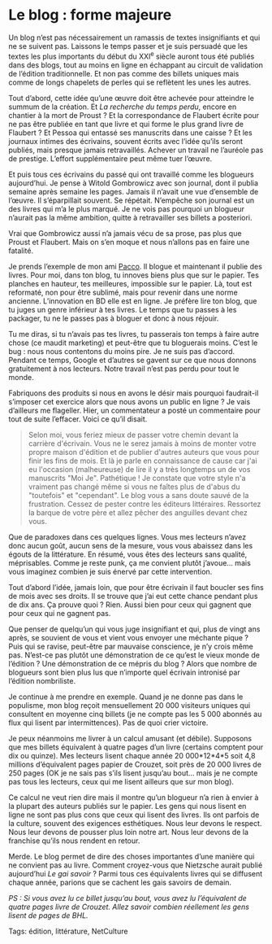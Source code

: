 # Le blog : forme majeure

Un blog n’est pas nécessairement un ramassis de textes insignifiants et qui ne se suivent pas. Laissons le temps passer et je suis persuadé que les textes les plus importants du début du XXI<sup>e</sup> siècle auront tous été publiés dans des blogs, tout au moins en ligne en échappant au circuit de validation de l’édition traditionnelle. Et non pas comme des billets uniques mais comme de longs chapelets de perles qui se reflètent les unes les autres.<span id="more-15176"></span>

Tout d’abord, cette idée qu’une œuvre doit être achevée pour atteindre le summum de la création. Et *La recherche du temps perdu*, encore en chantier à la mort de Proust ? Et la correspondance de Flaubert écrite pour ne pas être publiée en tant que livre et qui forme le plus grand livre de Flaubert ? Et Pessoa qui entassé ses manuscrits dans une caisse ? Et les journaux intimes des écrivains, souvent écrits avec l’idée qu’ils seront publiés, mais presque jamais retravaillés. Achever un travail ne l’auréole pas de prestige. L’effort supplémentaire peut même tuer l’œuvre.

Et puis tous ces écrivains du passé qui ont travaillé comme les blogueurs aujourd’hui. Je pense à Witold Gombrowicz avec son journal, dont il publia semaine après semaine les pages. Jamais il n’avait une vue d’ensemble de l’œuvre. Il s’éparpillait souvent. Se répétait. N’empêche son journal est un des livres qui m’a le plus marqué. Je ne vois pas pourquoi un blogueur n’aurait pas la même ambition, quitte à retravailler ses billets a posteriori.

Vrai que Gombrowicz aussi n’a jamais vécu de sa prose, pas plus que Proust et Flaubert. Mais on s’en moque et nous n’allons pas en faire une fatalité.

Je prends l’exemple de mon ami [Pacco](http://www.fuckingkarma.com/). Il blogue et maintenant il publie des livres. Pour moi, dans ton blog, tu innoves biens plus que sur le papier. Tes planches en hauteur, tes meilleures, impossible sur le papier. Là, tout est reformaté, non pour être sublimé, mais pour revenir dans une norme ancienne. L’innovation en BD elle est en ligne. Je préfère lire ton blog, que tu juges un genre inférieur à tes livres. Le temps que tu passes à les packager, tu ne le passes pas à bloguer et donc à nous réjouir.

Tu me diras, si tu n’avais pas tes livres, tu passerais ton temps à faire autre chose (ce maudit marketing) et peut-être que tu bloguerais moins. C’est le bug : nous nous contentons du moins pire. Je ne suis pas d’accord. Pendant ce temps, Google et d’autres se gavent sur ce que nous donnons gratuitement à nos lecteurs. Notre travail n’est pas perdu pour tout le monde.

Fabriquons des produits si nous en avons le désir mais pourquoi faudrait-il s’imposer cet exercice alors que nous avons un public en ligne ? Je vais d’ailleurs me flageller. Hier, un commentateur a posté un commentaire pour tout de suite l’effacer. Voici ce qu’il disait.

> Selon moi, vous feriez mieux de passer votre chemin devant la carrière d'écrivain. Vous ne le serez jamais à moins de monter votre propre maison d'édition et de publier d'autres auteurs que vous pour finir les fins de mois. Et là je parle en connaissance de cause car j'ai eu l'occasion (malheureuse) de lire il y a très longtemps un de vos manuscrits "Moi Je". Pathétique ! Je constate que votre style n'a vraiment pas changé même si vous ne faîtes plus de d'abus du "toutefois" et "cependant". Le blog vous a sans doute sauvé de la frustration. Cessez de pester contre les éditeurs littéraires. Ressortez la barque de votre père et allez pêcher des anguilles devant chez vous.

Que de paradoxes dans ces quelques lignes. Vous mes lecteurs n’avez donc aucun goût, aucun sens de la mesure, vous vous abaissez dans les égouts de la littérature. En résumé, vous êtes des lecteurs sans qualité, méprisables. Comme je reste punk, ça me convient plutôt j’avoue… mais vous imaginez combien je suis énervé par cette intervention.

Tout d’abord l’idée, jamais loin, que pour être écrivain il faut boucler ses fins de mois avec ses droits. Il se trouve que j’ai eut cette chance pendant plus de dix ans. Ça prouve quoi ? Rien. Aussi bien pour ceux qui gagnent que pour ceux qui ne gagnent pas.

Que penser de quelqu’un qui vous juge insignifiant et qui, plus de vingt ans après, se souvient de vous et vient vous envoyer une méchante pique ? Puis qui se ravise, peut-être par mauvaise conscience, je n’y crois même pas. N’est-ce pas plutôt une démonstration de ce qu’est le vieux monde de l’édition ? Une démonstration de ce mépris du blog ? Alors que nombre de blogueurs sont bien plus lus que n’importe quel écrivain intronisé par l’édition nombriliste.

Je continue à me prendre en exemple. Quand je ne donne pas dans le populisme, mon blog reçoit mensuellement 20 000 visiteurs uniques qui consultent en moyenne cinq billets (je ne compte pas les 5 000 abonnés au flux qui lisent par intermittences). Pas de quoi crier victoire.

Je peux néanmoins me livrer à un calcul amusant (et débile). Supposons que mes billets équivalent à quatre pages d’un livre (certains comptent pour dix ou quinze). Mes lecteurs lisent chaque année 20 000\*12\*4\*5 soit 4,8 millions d’équivalent pages papier de Crouzet, soit près de 20 000 livres de 250 pages (OK je ne sais pas s’ils lisent jusqu’au bout… mais je ne compte pas tous les lecteurs, ceux qui me lisent ailleurs que sur mon blog).

Ce calcul ne veut rien dire mais il montre qu’un blogueur n’a rien à envier à la plupart des auteurs publiés sur le papier. Les gens qui nous lisent en ligne ne sont pas plus cons que ceux qui lisent des livres. Ils ont parfois de la culture, souvent des exigences esthétiques. Nous leur devons le respect. Nous leur devons de pousser plus loin notre art. Nous leur devons de la franchise qu’ils nous rendent en retour.

Merde. Le blog permet de dire des choses importantes d’une manière qui ne convient pas au livre. Comment croyez-vous que Nietzsche aurait publié aujourd’hui *Le gai savoir* ? Parmi tous ces équivalents livres qui se diffusent chaque année, parions que se cachent les gais savoirs de demain.

*PS : Si vous avez lu ce billet jusqu’au bout, vous avez lu l’équivalent de quatre pages livre de Crouzet. Allez savoir combien réellement les gens lisent de pages de BHL.*

Tags: édition, littérature, NetCulture